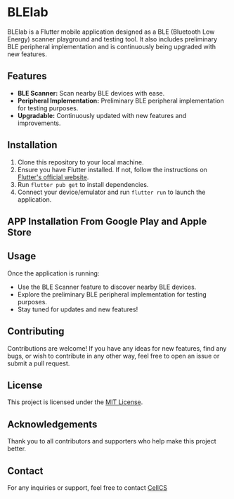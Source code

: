 # BLElab

BLElab is a Flutter mobile application designed as a BLE (Bluetooth Low Energy) scanner playground and testing tool. It also includes preliminary BLE peripheral implementation and is continuously being upgraded with new features.

## Features

- **BLE Scanner:** Scan nearby BLE devices with ease.
- **Peripheral Implementation:** Preliminary BLE peripheral implementation for testing purposes.
- **Upgradable:** Continuously updated with new features and improvements.

## Installation

1. Clone this repository to your local machine.
2. Ensure you have Flutter installed. If not, follow the instructions on [Flutter's official website](https://flutter.dev/docs/get-started/install).
3. Run `flutter pub get` to install dependencies.
4. Connect your device/emulator and run `flutter run` to launch the application.

## APP Installation From Google Play and Apple Store

## Usage

Once the application is running:

- Use the BLE Scanner feature to discover nearby BLE devices.
- Explore the preliminary BLE peripheral implementation for testing purposes.
- Stay tuned for updates and new features!

## Contributing

Contributions are welcome! If you have any ideas for new features, find any bugs, or wish to contribute in any other way, feel free to open an issue or submit a pull request.

## License

This project is licensed under the [MIT License](LICENSE).

## Acknowledgements

Thank you to all contributors and supporters who help make this project better.

## Contact

For any inquiries or support, feel free to contact [CellCS](mailto:)